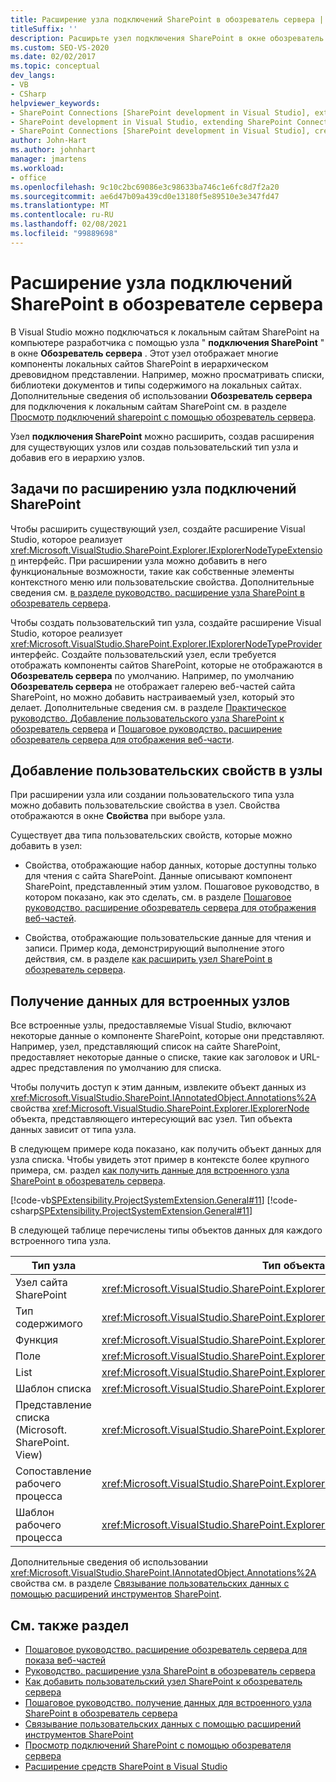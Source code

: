 ```yaml
---
title: Расширение узла подключений SharePoint в обозреватель сервера | Документация Майкрософт
titleSuffix: ''
description: Расширьте узел подключения SharePoint в окне обозреватель сервера в Visual Studio. Добавление пользовательских свойств в узлы. Получение данных для встроенных узлов.
ms.custom: SEO-VS-2020
ms.date: 02/02/2017
ms.topic: conceptual
dev_langs:
- VB
- CSharp
helpviewer_keywords:
- SharePoint Connections [SharePoint development in Visual Studio], extending a node
- SharePoint development in Visual Studio, extending SharePoint Connections node in Server Explorer
- SharePoint Connections [SharePoint development in Visual Studio], creating a new node type
author: John-Hart
ms.author: johnhart
manager: jmartens
ms.workload:
- office
ms.openlocfilehash: 9c10c2bc69086e3c98633ba746c1e6fc8d7f2a20
ms.sourcegitcommit: ae6d47b09a439cd0e13180f5e89510e3e347fd47
ms.translationtype: MT
ms.contentlocale: ru-RU
ms.lasthandoff: 02/08/2021
ms.locfileid: "99889698"
---
```

# <a name="extend-the-sharepoint-connections-node-in-server-explorer"></a>Расширение узла подключений SharePoint в обозревателе сервера
  В Visual Studio можно подключаться к локальным сайтам SharePoint на компьютере разработчика с помощью узла " **подключения SharePoint** " в окне **Обозреватель сервера** . Этот узел отображает многие компоненты локальных сайтов SharePoint в иерархическом древовидном представлении. Например, можно просматривать списки, библиотеки документов и типы содержимого на локальных сайтах. Дополнительные сведения об использовании **Обозреватель сервера** для подключения к локальным сайтам SharePoint см. в разделе [Просмотр подключений sharepoint с помощью обозреватель сервера](../sharepoint/browsing-sharepoint-connections-using-server-explorer.md).

 Узел **подключения SharePoint** можно расширить, создав расширения для существующих узлов или создав пользовательский тип узла и добавив его в иерархию узлов.

## <a name="tasks-for-extending-the-sharepoint-connections-node"></a>Задачи по расширению узла подключений SharePoint
 Чтобы расширить существующий узел, создайте расширение Visual Studio, которое реализует <xref:Microsoft.VisualStudio.SharePoint.Explorer.IExplorerNodeTypeExtension> интерфейс. При расширении узла можно добавить в него функциональные возможности, такие как собственные элементы контекстного меню или пользовательские свойства. Дополнительные сведения см. [в разделе руководство. расширение узла SharePoint в обозреватель сервера](../sharepoint/how-to-extend-a-sharepoint-node-in-server-explorer.md).

 Чтобы создать пользовательский тип узла, создайте расширение Visual Studio, которое реализует <xref:Microsoft.VisualStudio.SharePoint.Explorer.IExplorerNodeTypeProvider> интерфейс. Создайте пользовательский узел, если требуется отображать компоненты сайтов SharePoint, которые не отображаются в **Обозреватель сервера** по умолчанию. Например, по умолчанию **Обозреватель сервера** не отображает галерею веб-частей сайта SharePoint, но можно добавить настраиваемый узел, который это делает. Дополнительные сведения см. в разделе [Практическое руководство. Добавление пользовательского узла SharePoint к обозреватель сервера](../sharepoint/how-to-add-a-custom-sharepoint-node-to-server-explorer.md) и [Пошаговое руководство. расширение обозреватель сервера для отображения веб-части](../sharepoint/walkthrough-extending-server-explorer-to-display-web-parts.md).

## <a name="add-custom-properties-to-nodes"></a>Добавление пользовательских свойств в узлы
 При расширении узла или создании пользовательского типа узла можно добавить пользовательские свойства в узел. Свойства отображаются в окне **Свойства** при выборе узла.

 Существует два типа пользовательских свойств, которые можно добавить в узел:

- Свойства, отображающие набор данных, которые доступны только для чтения с сайта SharePoint. Данные описывают компонент SharePoint, представленный этим узлом. Пошаговое руководство, в котором показано, как это сделать, см. в разделе [Пошаговое руководство. расширение обозреватель сервера для отображения веб-частей](../sharepoint/walkthrough-extending-server-explorer-to-display-web-parts.md).

- Свойства, отображающие пользовательские данные для чтения и записи. Пример кода, демонстрирующий выполнение этого действия, см. в разделе [как расширить узел SharePoint в обозреватель сервера](../sharepoint/how-to-extend-a-sharepoint-node-in-server-explorer.md).

## <a name="get-data-for-built-in-nodes"></a>Получение данных для встроенных узлов
 Все встроенные узлы, предоставляемые Visual Studio, включают некоторые данные о компоненте SharePoint, которые они представляют. Например, узел, представляющий список на сайте SharePoint, предоставляет некоторые данные о списке, такие как заголовок и URL-адрес представления по умолчанию для списка.

 Чтобы получить доступ к этим данным, извлеките объект данных из <xref:Microsoft.VisualStudio.SharePoint.IAnnotatedObject.Annotations%2A> свойства <xref:Microsoft.VisualStudio.SharePoint.Explorer.IExplorerNode> объекта, представляющего интересующий вас узел. Тип объекта данных зависит от типа узла.

 В следующем примере кода показано, как получить объект данных для узла списка. Чтобы увидеть этот пример в контексте более крупного примера, см. раздел [как получить данные для встроенного узла SharePoint в обозреватель сервера](../sharepoint/how-to-get-data-for-a-built-in-sharepoint-node-in-server-explorer.md).

 [!code-vb[SPExtensibility.ProjectSystemExtension.General#11](../sharepoint/codesnippet/VisualBasic/projectsystemexamples/extension/serverexplorerextensionnodeinfo.vb#11)]
 [!code-csharp[SPExtensibility.ProjectSystemExtension.General#11](../sharepoint/codesnippet/CSharp/projectsystemexamples/extension/serverexplorerextensionnodeinfo.cs#11)]

 В следующей таблице перечислены типы объектов данных для каждого встроенного типа узла.

|Тип узла|Тип объекта данных|
|---------------|----------------------|
|Узел сайта SharePoint|<xref:Microsoft.VisualStudio.SharePoint.Explorer.IExplorerSiteNodeInfo>|
|Тип содержимого|<xref:Microsoft.VisualStudio.SharePoint.Explorer.Extensions.IContentTypeNodeInfo>|
|Функция|<xref:Microsoft.VisualStudio.SharePoint.Explorer.Extensions.IFeatureNodeInfo>|
|Поле|<xref:Microsoft.VisualStudio.SharePoint.Explorer.Extensions.IFieldNodeInfo>|
|List|<xref:Microsoft.VisualStudio.SharePoint.Explorer.Extensions.IListNodeInfo>|
|Шаблон списка|<xref:Microsoft.VisualStudio.SharePoint.Explorer.Extensions.IListTemplateNodeInfo>|
|Представление списка (Microsoft. SharePoint. View)|<xref:Microsoft.VisualStudio.SharePoint.Explorer.Extensions.IListViewNodeInfo>|
|Сопоставление рабочего процесса|<xref:Microsoft.VisualStudio.SharePoint.Explorer.Extensions.IWorkflowAssociationNodeInfo>|
|Шаблон рабочего процесса|<xref:Microsoft.VisualStudio.SharePoint.Explorer.Extensions.IWorkflowTemplateNodeInfo>|

 Дополнительные сведения об использовании <xref:Microsoft.VisualStudio.SharePoint.IAnnotatedObject.Annotations%2A> свойства см. в разделе [Связывание пользовательских данных с помощью расширений инструментов SharePoint](../sharepoint/associating-custom-data-with-sharepoint-tools-extensions.md).

## <a name="see-also"></a>См. также раздел
- [Пошаговое руководство. расширение обозреватель сервера для показа веб-частей](../sharepoint/walkthrough-extending-server-explorer-to-display-web-parts.md)
- [Руководство. расширение узла SharePoint в обозреватель сервера](../sharepoint/how-to-extend-a-sharepoint-node-in-server-explorer.md)
- [Как добавить пользовательский узел SharePoint к обозреватель сервера](../sharepoint/how-to-add-a-custom-sharepoint-node-to-server-explorer.md)
- [Пошаговое руководство. получение данных для встроенного узла SharePoint в обозреватель сервера](../sharepoint/how-to-get-data-for-a-built-in-sharepoint-node-in-server-explorer.md)
- [Связывание пользовательских данных с помощью расширений инструментов SharePoint](../sharepoint/associating-custom-data-with-sharepoint-tools-extensions.md)
- [Просмотр подключений SharePoint с помощью обозревателя сервера](../sharepoint/browsing-sharepoint-connections-using-server-explorer.md)
- [Расширение средств SharePoint в Visual Studio](../sharepoint/extending-the-sharepoint-tools-in-visual-studio.md)
